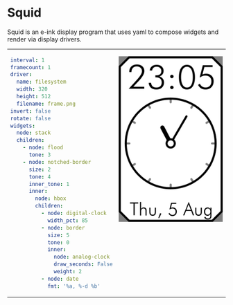 
# Squid

Squid is an e-ink display program that uses yaml to compose widgets and render via display drivers.

<table width='100%'>
<tr>
<td>

```yaml
interval: 1
framecount: 1
driver: 
  name: filesystem
  width: 320
  height: 512
  filename: frame.png
invert: false
rotate: false
widgets:
  node: stack
  children:
    - node: flood
      tone: 3
    - node: notched-border
      size: 2
      tone: 4
      inner_tone: 1
      inner:
        node: hbox
        children:
          - node: digital-clock
            width_pct: 85
          - node: border
            size: 5
            tone: 0
            inner:
              node: analog-clock
              draw_seconds: False
              weight: 2
          - node: date
            fmt: '%a, %-d %b'
```
      
</td>
<td valign="top">
  
![Image of squid output](https://github.com/nathanielsherry/squid/blob/master/example.png)
  
</td>
</tr>
</table>



